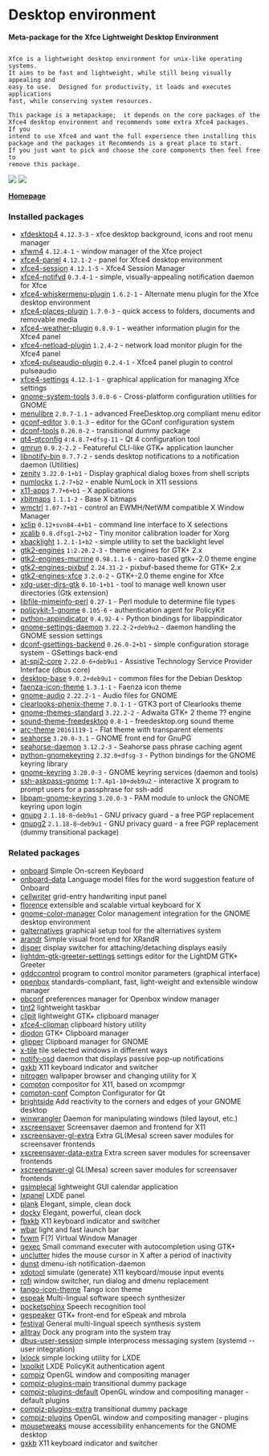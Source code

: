 # Desktop environment

__Meta-package for the Xfce Lightweight Desktop Environment__

```

Xfce is a lightweight desktop environment for unix-like operating systems.
It aims to be fast and lightweight, while still being visually appealing and
easy to use.  Designed for productivity, it loads and executes applications
fast, while conserving system resources.

This package is a metapackage;  it depends on the core packages of the
Xfce4 desktop environment and recommends some extra Xfce4 packages.  If you
intend to use Xfce4 and want the full experience then installing this
package and the packages it Recommends is a great place to start.
If you just want to pick and choose the core components then feel free to
remove this package.

```

[![](https://raw.githubusercontent.com/nodiscc/dbu/master/doc/res/screenshot-main.jpg)](https://raw.githubusercontent.com/nodiscc/dbu/master/doc/res/screenshot-main.jpg)
[![](https://screenshots.debian.net/thumbnail-with-version/seahorse/9001)](https://screenshots.debian.net/screenshot-with-version/seahorse/9001)



**[Homepage](http://www.xfce.org/)**

### Installed packages

* [xfdesktop4](https://packages.debian.org/stretch/xfdesktop4) `4.12.3-3` - xfce desktop background, icons and root menu manager
* [xfwm4](https://packages.debian.org/stretch/xfwm4) `4.12.4-1` - window manager of the Xfce project
* [xfce4-panel](https://packages.debian.org/stretch/xfce4-panel) `4.12.1-2` - panel for Xfce4 desktop environment
* [xfce4-session](https://packages.debian.org/stretch/xfce4-session) `4.12.1-5` - Xfce4 Session Manager
* [xfce4-notifyd](https://packages.debian.org/stretch/xfce4-notifyd) `0.3.4-1` - simple, visually-appealing notification daemon for Xfce
* [xfce4-whiskermenu-plugin](https://packages.debian.org/stretch/xfce4-whiskermenu-plugin) `1.6.2-1` - Alternate menu plugin for the Xfce desktop environment
* [xfce4-places-plugin](https://packages.debian.org/stretch/xfce4-places-plugin) `1.7.0-3` - quick access to folders, documents and removable media
* [xfce4-weather-plugin](https://packages.debian.org/stretch/xfce4-weather-plugin) `0.8.9-1` - weather information plugin for the Xfce4 panel
* [xfce4-netload-plugin](https://packages.debian.org/stretch/xfce4-netload-plugin) `1.2.4-2` - network load monitor plugin for the Xfce4 panel
* [xfce4-pulseaudio-plugin](https://packages.debian.org/stretch/xfce4-pulseaudio-plugin) `0.2.4-1` - Xfce4 panel plugin to control pulseaudio
* [xfce4-settings](https://packages.debian.org/stretch/xfce4-settings) `4.12.1-1` - graphical application for managing Xfce settings
* [gnome-system-tools](https://packages.debian.org/stretch/gnome-system-tools) `3.0.0-6` - Cross-platform configuration utilities for GNOME
* [menulibre](https://packages.debian.org/stretch/menulibre) `2.0.7-1.1` - advanced FreeDesktop.org compliant menu editor
* [gconf-editor](https://packages.debian.org/stretch/gconf-editor) `3.0.1-3` - editor for the GConf configuration system
* [dconf-tools](https://packages.debian.org/stretch/dconf-tools) `0.26.0-2` - transitional dummy package
* [qt4-qtconfig](https://packages.debian.org/stretch/qt4-qtconfig) `4:4.8.7+dfsg-11` - Qt 4 configuration tool
* [gmrun](https://packages.debian.org/stretch/gmrun) `0.9.2-2.2` - Featureful CLI-like GTK+ application launcher
* [libnotify-bin](https://packages.debian.org/stretch/libnotify-bin) `0.7.7-2` - sends desktop notifications to a notification daemon (Utilities)
* [zenity](https://packages.debian.org/stretch/zenity) `3.22.0-1+b1` - Display graphical dialog boxes from shell scripts
* [numlockx](https://packages.debian.org/stretch/numlockx) `1.2-7+b2` - enable NumLock in X11 sessions
* [x11-apps](https://packages.debian.org/stretch/x11-apps) `7.7+6+b1` - X applications
* [xbitmaps](https://packages.debian.org/stretch/xbitmaps) `1.1.1-2` - Base X bitmaps
* [wmctrl](https://packages.debian.org/stretch/wmctrl) `1.07-7+b1` - control an EWMH/NetWM compatible X Window Manager
* [xclip](https://packages.debian.org/stretch/xclip) `0.12+svn84-4+b1` - command line interface to X selections
* [xcalib](https://packages.debian.org/stretch/xcalib) `0.8.dfsg1-2+b2` - Tiny monitor calibration loader for Xorg
* [xbacklight](https://packages.debian.org/stretch/xbacklight) `1.2.1-1+b2` - simple utility to set the backlight level
* [gtk2-engines](https://packages.debian.org/stretch/gtk2-engines) `1:2.20.2-3` - theme engines for GTK+ 2.x
* [gtk2-engines-murrine](https://packages.debian.org/stretch/gtk2-engines-murrine) `0.98.1.1-6` - cairo-based gtk+-2.0 theme engine
* [gtk2-engines-pixbuf](https://packages.debian.org/stretch/gtk2-engines-pixbuf) `2.24.31-2` - pixbuf-based theme for GTK+ 2.x
* [gtk2-engines-xfce](https://packages.debian.org/stretch/gtk2-engines-xfce) `3.2.0-2` - GTK+-2.0 theme engine for Xfce
* [xdg-user-dirs-gtk](https://packages.debian.org/stretch/xdg-user-dirs-gtk) `0.10-1+b1` - tool to manage well known user directories (Gtk extension)
* [libfile-mimeinfo-perl](https://packages.debian.org/stretch/libfile-mimeinfo-perl) `0.27-1` - Perl module to determine file types
* [policykit-1-gnome](https://packages.debian.org/stretch/policykit-1-gnome) `0.105-6` - authentication agent for PolicyKit
* [python-appindicator](https://packages.debian.org/stretch/python-appindicator) `0.4.92-4` - Python bindings for libappindicator
* [gnome-settings-daemon](https://packages.debian.org/stretch/gnome-settings-daemon) `3.22.2-2+deb9u2` - daemon handling the GNOME session settings
* [dconf-gsettings-backend](https://packages.debian.org/stretch/dconf-gsettings-backend) `0.26.0-2+b1` - simple configuration storage system - GSettings back-end
* [at-spi2-core](https://packages.debian.org/stretch/at-spi2-core) `2.22.0-6+deb9u1` - Assistive Technology Service Provider Interface (dbus core)
* [desktop-base](https://packages.debian.org/stretch/desktop-base) `9.0.2+deb9u1` - common files for the Debian Desktop
* [faenza-icon-theme](https://packages.debian.org/stretch/faenza-icon-theme) `1.3.1-1` - Faenza icon theme
* [gnome-audio](https://packages.debian.org/stretch/gnome-audio) `2.22.2-1` - Audio files for GNOME
* [clearlooks-phenix-theme](https://packages.debian.org/stretch/clearlooks-phenix-theme) `7.0.1-1` - GTK3 port of Clearlooks theme
* [gnome-themes-standard](https://packages.debian.org/stretch/gnome-themes-standard) `3.22.2-2` - Adwaita GTK+ 2 theme ?? engine
* [sound-theme-freedesktop](https://packages.debian.org/stretch/sound-theme-freedesktop) `0.8-1` - freedesktop.org sound theme
* [arc-theme](https://packages.debian.org/stretch/arc-theme) `20161119-1` - Flat theme with transparent elements
* [seahorse](https://packages.debian.org/stretch/seahorse) `3.20.0-3.1` - GNOME front end for GnuPG
* [seahorse-daemon](https://packages.debian.org/stretch/seahorse-daemon) `3.12.2-3` - Seahorse pass phrase caching agent
* [python-gnomekeyring](https://packages.debian.org/stretch/python-gnomekeyring) `2.32.0+dfsg-3` - Python bindings for the GNOME keyring library
* [gnome-keyring](https://packages.debian.org/stretch/gnome-keyring) `3.20.0-3` - GNOME keyring services (daemon and tools)
* [ssh-askpass-gnome](https://packages.debian.org/stretch/ssh-askpass-gnome) `1:7.4p1-10+deb9u2` - interactive X program to prompt users for a passphrase for ssh-add
* [libpam-gnome-keyring](https://packages.debian.org/stretch/libpam-gnome-keyring) `3.20.0-3` - PAM module to unlock the GNOME keyring upon login
* [gnupg](https://packages.debian.org/stretch/gnupg) `2.1.18-8~deb9u1` - GNU privacy guard - a free PGP replacement
* [gnupg2](https://packages.debian.org/stretch/gnupg2) `2.1.18-8~deb9u1` - GNU privacy guard - a free PGP replacement (dummy transitional package)

### Related packages

 * [onboard](https://packages.debian.org/stretch/onboard) Simple On-screen Keyboard
 * [onboard-data](https://packages.debian.org/stretch/onboard-data) Language model files for the word suggestion feature of Onboard
 * [cellwriter](https://packages.debian.org/stretch/cellwriter) grid-entry handwriting input panel
 * [florence](https://packages.debian.org/stretch/florence) extensible and scalable virtual keyboard for X
 * [gnome-color-manager](https://packages.debian.org/stretch/gnome-color-manager) Color management integration for the GNOME desktop environment
 * [galternatives](https://packages.debian.org/stretch/galternatives) graphical setup tool for the alternatives system
 * [arandr](https://packages.debian.org/stretch/arandr) Simple visual front end for XRandR
 * [disper](https://packages.debian.org/stretch/disper) display switcher for attaching/detaching displays easily
 * [lightdm-gtk-greeter-settings](https://packages.debian.org/stretch/lightdm-gtk-greeter-settings) settings editor for the LightDM GTK+ Greeter
 * [gddccontrol](https://packages.debian.org/stretch/gddccontrol) program to control monitor parameters (graphical interface)
 * [openbox](https://packages.debian.org/stretch/openbox) standards-compliant, fast, light-weight and extensible window manager
 * [obconf](https://packages.debian.org/stretch/obconf) preferences manager for Openbox window manager
 * [tint2](https://packages.debian.org/stretch/tint2) lightweight taskbar
 * [clipit](https://packages.debian.org/stretch/clipit) lightweight GTK+ clipboard manager
 * [xfce4-clipman](https://packages.debian.org/stretch/xfce4-clipman) clipboard history utility
 * [diodon](https://packages.debian.org/stretch/diodon) GTK+ Clipboard manager
 * [glipper](https://packages.debian.org/stretch/glipper) Clipboard manager for GNOME
 * [x-tile](https://packages.debian.org/stretch/x-tile) tile selected windows in different ways
 * [notify-osd](https://packages.debian.org/stretch/notify-osd) daemon that displays passive pop-up notifications
 * [gxkb](https://packages.debian.org/stretch/gxkb) X11 keyboard indicator and switcher
 * [nitrogen](https://packages.debian.org/stretch/nitrogen) wallpaper browser and changing utility for X
 * [compton](https://packages.debian.org/stretch/compton) compositor for X11, based on xcompmgr
 * [compton-conf](https://packages.debian.org/stretch/compton-conf) Compton Configurator for Qt
 * [brightside](https://packages.debian.org/stretch/brightside) Add reactivity to the corners and edges of your GNOME desktop
 * [winwrangler](https://packages.debian.org/stretch/winwrangler) Daemon for manipulating windows (tiled layout, etc.)
 * [xscreensaver](https://packages.debian.org/stretch/xscreensaver) Screensaver daemon and frontend for X11
 * [xscreensaver-gl-extra](https://packages.debian.org/stretch/xscreensaver-gl-extra) Extra GL(Mesa) screen saver modules for screensaver frontends
 * [xscreensaver-data-extra](https://packages.debian.org/stretch/xscreensaver-data-extra) Extra screen saver modules for screensaver frontends
 * [xscreensaver-gl](https://packages.debian.org/stretch/xscreensaver-gl) GL(Mesa) screen saver modules for screensaver frontends
 * [gsimplecal](https://packages.debian.org/stretch/gsimplecal) lightweight GUI calendar application
 * [lxpanel](https://packages.debian.org/stretch/lxpanel) LXDE panel
 * [plank](https://packages.debian.org/stretch/plank) Elegant, simple, clean dock
 * [docky](https://packages.debian.org/stretch/docky) Elegant, powerful, clean dock
 * [fbxkb](https://packages.debian.org/stretch/fbxkb) X11 keyboard indicator and switcher
 * [wbar](https://packages.debian.org/stretch/wbar) light and fast launch bar
 * [fvwm](https://packages.debian.org/stretch/fvwm) F(?) Virtual Window Manager
 * [gexec](https://packages.debian.org/stretch/gexec) Small command executer with autocompletion using GTK+
 * [unclutter](https://packages.debian.org/stretch/unclutter) hides the mouse cursor in X after a period of inactivity
 * [dunst](https://packages.debian.org/stretch/dunst) dmenu-ish notification-daemon
 * [xdotool](https://packages.debian.org/stretch/xdotool) simulate (generate) X11 keyboard/mouse input events
 * [rofi](https://packages.debian.org/stretch/rofi) window switcher, run dialog and dmenu replacement
 * [tango-icon-theme](https://packages.debian.org/stretch/tango-icon-theme) Tango icon theme
 * [espeak](https://packages.debian.org/stretch/espeak) Multi-lingual software speech synthesizer
 * [pocketsphinx](https://packages.debian.org/stretch/pocketsphinx) Speech recognition tool
 * [gespeaker](https://packages.debian.org/stretch/gespeaker) GTK+ front-end for eSpeak and mbrola
 * [festival](https://packages.debian.org/stretch/festival) General multi-lingual speech synthesis system
 * [alltray](https://packages.debian.org/stretch/alltray) Dock any program into the system tray
 * [dbus-user-session](https://packages.debian.org/stretch/dbus-user-session) simple interprocess messaging system (systemd --user integration)
 * [lxlock](https://packages.debian.org/stretch/lxlock) simple locking utility for LXDE
 * [lxpolkit](https://packages.debian.org/stretch/lxpolkit) LXDE PolicyKit authentication agent
 * [compiz](https://packages.debian.org/stretch/compiz) OpenGL window and compositing manager
 * [compiz-plugins-main](https://packages.debian.org/stretch/compiz-plugins-main) transitional dummy package
 * [compiz-plugins-default](https://packages.debian.org/stretch/compiz-plugins-default) OpenGL window and compositing manager - default plugins
 * [compiz-plugins-extra](https://packages.debian.org/stretch/compiz-plugins-extra) transitional dummy package
 * [compiz-plugins](https://packages.debian.org/stretch/compiz-plugins) OpenGL window and compositing manager - plugins
 * [mousetweaks](https://packages.debian.org/stretch/mousetweaks) mouse accessibility enhancements for the GNOME desktop
 * [gxkb](https://packages.debian.org/stretch/gxkb) X11 keyboard indicator and switcher
